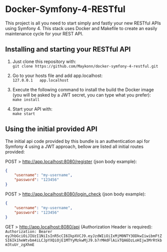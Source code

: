 # Docker-Symfony-4-RESTful
This project is all you need to start simply and fastly your new RESTful APIs using Symfony 4. This stack uses Docker
and Makefile to create an easily maintenance cycle for your REST API.

## Installing and starting your RESTful API
1) Just clone this repository with:  
`git clone https://github.com/Maykonn/docker-symfony-4-restful.git`

2) Go to your hosts file and add app.localhost:  
`127.0.0.1   app.localhost`

3) Execute the following command to install the build the Docker image (you will be asked by a JWT 
secret, you can type what you prefer):    
`make install`

4) Start your API with:  
`make start`

## Using the initial provided API
The initial api code provided by this bundle is an authentication api for Symfony 4 using a JWT approach, bellow are listed
all initial routes provided:  

POST > http://app.localhost:8080/register (json body example):  
```JSON
{
	"username": "my-username",
	"password": "123456"
}
```

POST > http://app.localhost:8080/login_check (json body example):  
```JSON
{
	"username": "my-username",
	"password": "123456"
}
```

GET > http://app.localhost:8080/api (Authorization Header is required):  
`Authorization: Bearer eyJhbGciOiJIUzI1NiIsInR5cCI6IkpXVCJ9.eyJzdWIiOiIxMjM0NTY3ODkwIiwibmFtZSI6Ik1heWtvbm4iLCJpYXQiOjE1MTYyMzkwMjJ9.b7rMHdFlAixTQA6DzLoHIjw3MrRtkbm3tuUr_zgXhmE`